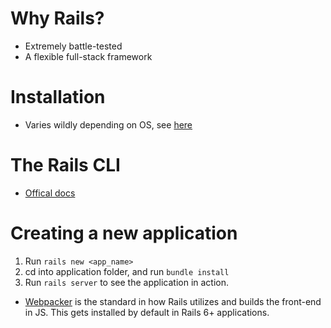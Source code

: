 # Why Rails?

- Extremely battle-tested
- A flexible full-stack framework


# Installation

- Varies wildly depending on OS, see [here](http://installrails.com/)

# The Rails CLI

- [Offical docs](https://guides.rubyonrails.org/command_line.html)


# Creating a new application

1. Run `rails new <app_name>`
2. cd into application folder, and run `bundle install`
3. Run `rails server` to see the application in action.

- [Webpacker](https://github.com/rails/webpacker) is the standard in how Rails utilizes and builds the front-end in JS. This gets installed by default in Rails 6+ applications.

